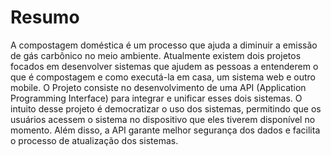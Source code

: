 # Resumo
A compostagem doméstica é um processo que ajuda a diminuir a emissão de gás carbônico no meio ambiente. Atualmente existem dois projetos focados em desenvolver sistemas que ajudem as pessoas a entenderem o que é compostagem e como executá-la em casa, um sistema web e outro mobile. O Projeto consiste no desenvolvimento de uma API (Application Programming Interface) para integrar e unificar esses dois sistemas. O intuito desse projeto é democratizar o uso dos sistemas, permitindo que os usuários acessem o sistema no dispositivo que eles tiverem disponível no momento. Além disso, a API garante melhor segurança dos dados e facilita o processo de atualização dos sistemas.
